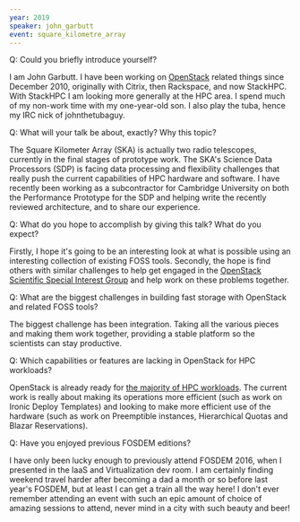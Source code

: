 ```yaml
---
year: 2019
speaker: john_garbutt
event: square_kilometre_array
---
```


Q: Could you briefly introduce yourself?

I am John Garbutt. I have been working on [OpenStack](https://www.openstack.org/) related things
since December 2010, originally with Citrix, then Rackspace, and now
StackHPC. With StackHPC I am looking more generally at the HPC area. I spend much of my non-work time with my one-year-old son. I also play the tuba, hence my IRC nick of johnthetubaguy.

Q: What will your talk be about, exactly? Why this topic?

The Square Kilometer Array (SKA) is actually two radio telescopes,
currently in the final stages of prototype work. The SKA's Science
Data Processors (SDP) is facing data processing and flexibility
challenges that really push the current capabilities of HPC hardware
and software. I have recently been working as a subcontractor for
Cambridge University on both the Performance Prototype for the SDP and
helping write the recently reviewed architecture, and to share
our experience.

Q: What do you hope to accomplish by giving this talk? What do you expect?

Firstly, I hope it's going to be an interesting look at what is
possible using an interesting collection of existing FOSS tools.
Secondly, the hope is find others with similar challenges to help get
engaged in the [OpenStack Scientific Special Interest Group](https://wiki.openstack.org/wiki/Scientific_SIG) and help
work on these problems together.

Q: What are the biggest challenges in building fast storage with OpenStack and related FOSS tools?

The biggest challenge has been integration. Taking all the various
pieces and making them work together, providing a stable platform so
the scientists can stay productive.

Q: Which capabilities or features are lacking in OpenStack for HPC workloads?

OpenStack is already ready for [the majority of HPC workloads](https://www.openstack.org/science). The current work is really about making its operations more efficient (such as work on Ironic Deploy Templates) and looking to make more efficient use of the hardware (such as work on Preemptible instances, Hierarchical Quotas and Blazar Reservations).

Q: Have you enjoyed previous FOSDEM editions?

I have only been lucky enough to previously attend FOSDEM 2016, when I
presented in the IaaS and Virtualization dev room. I am certainly
finding weekend travel harder after becoming a dad a month or so
before last year's FOSDEM, but at least I can get a train all the way
here! I don't ever remember attending an event with such an epic
amount of choice of amazing sessions to attend, never mind in a city
with such beauty and beer!
